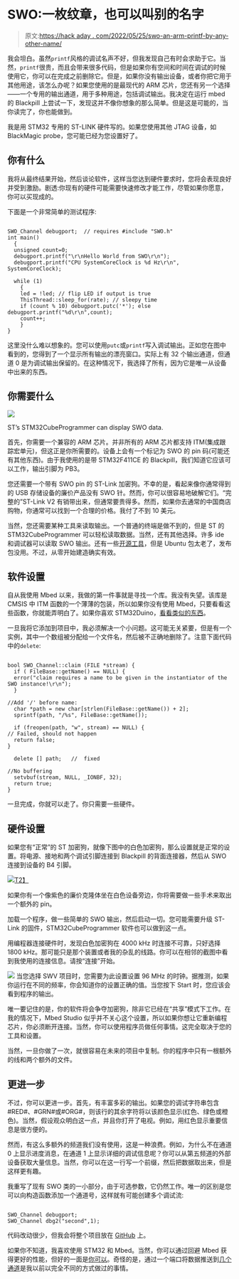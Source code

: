 # SWO:一枚纹章，也可以叫别的名字

> 原文:[https://hack aday . com/2022/05/25/swo-an-arm-printf-by-any-other-name/](https://hackaday.com/2022/05/25/swo-an-arm-printf-by-any-other-name/)

我会坦白。虽然`printf`风格的调试名声不好，但我发现自己有时会求助于它。当然，`printf`很贵，而且会带来很多代码，但是如果你有空间和时间在调试的时候使用它，你可以在完成之前删除它。但是，如果你没有输出设备，或者你把它用于其他用途，该怎么办呢？如果您使用的是最现代的 ARM 芯片，您还有另一个选择——一个专用的输出通道，用于多种用途，包括调试输出。我决定在运行 mbed 的 Blackpill 上尝试一下，发现这并不像你想象的那么简单。但是这是可能的，当你读完了，你也能做到。

我是用 STM32 专用的 ST-LINK 硬件写的。如果您使用其他 JTAG 设备，如 BlackMagic probe，您可能已经为您设置好了。

## 你有什么

我将从最终结果开始，然后谈论软件，这样当您达到硬件要求时，您将会表现良好并受到激励。剧透:你现有的硬件可能需要快速修改才能工作，尽管如果你愿意，你可以买现成的。

下面是一个非常简单的测试程序:

```

SWO_Channel debugport;  // requires #include "SWO.h"
int main() 
  {
  unsigned count=0;
  debugport.printf("\r\nHello World from SWO\r\n");
  debugport.printf("CPU SystemCoreClock is %d Hz\r\n", SystemCoreClock);

  while (1) 
    {
    led = !led; // flip LED if output is true
    ThisThread::sleep_for(rate); // sleepy time
    if (count % 10) debugport.putc('*'); else debugport.printf("%d\r\n",count); 
    count++;
    }
}

```

这里没什么难以想象的。您可以使用`putc`或`printf`写入调试输出。正如您在图中看到的，您得到了一个显示所有输出的漂亮窗口。实际上有 32 个输出通道，但通道 0 是为调试输出保留的。在这种情况下，我选择了所有，因为它是唯一从设备中出来的东西。

## 你需要什么

[![](../Images/cacec2f5ab25e4b4e351819605c4e282.png)](https://hackaday.com/wp-content/uploads/2022/05/swv.png)

ST’s STM32CubeProgrammer can display SWO data.

首先，你需要一个兼容的 ARM 芯片。并非所有的 ARM 芯片都支持 ITM(集成跟踪宏单元)，但这正是你所需要的。设备上会有一个标记为 SWO 的 pin 码(可能还有其他东西)。由于我使用的是带 STM32F411CE 的 Blackpill，我们知道它应该可以工作，输出引脚为 PB3。

您还需要一个带有 SWO pin 的 ST-Link 加密狗。不幸的是，看起来像你通常得到的 USB 存储设备的廉价产品没有 SWO 针。然而，你可以很容易地破解它们。“完整的”ST-Link V2 有销带出来，但通常要贵得多。然而，如果你去通常的中国商店购物，你通常可以找到一个合理的价格。我付了不到 10 美元。

当然，您还需要某种工具来读取输出。一个普通的终端是做不到的，但是 ST 的 STM32CubeProgrammer 可以轻松读取数据。当然，还有其他选择。许多 ide 和调试器可以读取 SWO 输出。还有一些[开源工具](https://github.com/stlink-org/stlink)，但是 Ubuntu 包太老了，发布包没用。不过，从零开始建造确实有效。

## 软件设置

自从我使用 Mbed 以来，我做的第一件事就是寻找一个库。我没有失望。该库是 CMSIS 中 ITM 函数的一个薄薄的包装，所以如果你没有使用 Mbed，只要看看这些函数，你就能弄明白了。如果你喜欢 STM32Duino，[看看类似的东西](https://github.com/koendv/SerialWireOutput)。

一旦我将它添加到项目中，我必须解决一个小问题。这可能无关紧要，但是有一个实例，其中一个数组被分配给一个文件名，然后被不正确地删除了。注意下面代码中的`delete`:

```

bool SWO_Channel::claim (FILE *stream) {
  if ( FileBase::getName() == NULL) {
  error("claim requires a name to be given in the instantiator of the SWO instance!\r\n");
  }

//Add '/' before name:
  char *path = new char[strlen(FileBase::getName()) + 2];
  sprintf(path, "/%s", FileBase::getName());

  if (freopen(path, "w", stream) == NULL) {
// Failed, should not happen
  return false;
}

  delete [] path;   //  fixed

//No buffering
  setvbuf(stream, NULL, _IONBF, 32);
  return true;
}

```

一旦完成，你就可以走了。你只需要一些硬件。

## 硬件设置

如果您有“正常”的 ST 加密狗，就像下图中的白色加密狗，那么设置就是正常的设置。将电源、接地和两个调试引脚连接到 Blackpill 的背面连接器，然后从 SWO 连接到设备的 B4 引脚。

[![](../Images/1ec118fe624ddfb376f568d134a92486.png)T2】](https://hackaday.com/wp-content/uploads/2022/05/stlink.png)

如果你有一个像紫色的廉价克隆体坐在白色设备旁边，你将需要做一些手术来取出一个额外的 pin。

加载一个程序，做一些简单的 SWO 输出，然后启动一切。您可能需要升级 ST-Link 的固件，STM32CubeProgrammer 软件也可以做到这一点。

用编程器连接硬件时，发现白色加密狗在 4000 kHz 时连接不可靠，只好选择 1800 kHz。那可能只是那个装置或者我的杂乱的线路。你可以在相邻的截图中看到我使用的连接信息。请按“连接”开始。

[![](../Images/b26746d15ca82ac989c89ed65d12dc61.png)](https://hackaday.com/wp-content/uploads/2022/05/settings.png) 当您选择 SWV 项目时，您需要为此设置设置 96 MHz 的时钟。据推测，如果你运行在不同的频率，你会知道你的设置正确的值。当您按下 Start 时，您应该会看到程序的输出。

唯一要记住的是，你的软件将会争夺加密狗，除非它已经在“共享”模式下工作。在我的情况下，Mbed Studio 似乎并不关心这个设置，所以如果你想让它重新编程芯片，你必须断开连接。当然，你可以使用程序员做任何事情。这完全取决于您的工具和设置。

当然，一旦你做了一次，就很容易在未来的项目中复制。你的程序中只有一根额外的线和两个额外的文件。

## 更进一步

不过，你可以更进一步。首先，有丰富多彩的输出。如果您的调试字符串包含#RED#、#GRN#或#ORG#，则该行的其余字符将以该颜色显示(红色、绿色或橙色)。当然，假设观众明白这一点，并且你打开了电视。例如，用红色显示重要信息是很方便的。

然而，有这么多额外的频道我们没有使用，这是一种浪费。例如，为什么不在通道 0 上显示进度消息，在通道 1 上显示详细的调试信息呢？你可以从第五频道的外部设备获取大量信息。当然，你可以在这一行写一个前缀，然后把数据取出来，但是这样更有趣。

我重写了现有 SWO 类的一小部分，由于可选参数，它仍然工作。唯一的区别是您可以向构造函数添加一个通道号，这样就有可能创建多个调试流:

```

SWO_Channel debugport;
SWO_Channel dbg2("second",1);

```

代码改动很少，但我会将整个项目放在 [GitHub](https://github.com/wd5gnr/mbed-swo) 上。

如果你不知道，我喜欢使用 STM32 和 Mbed。当然，你可以通过回避 Mbed 获得更好的性能，但好的一面是[你可以](https://hackaday.com/2020/11/17/bare-metal-stm32-from-power-up-to-hello-world/)。奇怪的是，通过一个端口将数据推送到[几个通道](https://hackaday.com/2022/05/03/linux-fu-the-infinite-serial-port/)是我以前以完全不同的方式做过的事情。